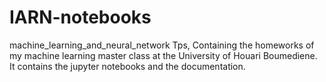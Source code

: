 # IARN-notebooks

machine_learning_and_neural_network Tps, Containing the homeworks of my machine learning master class at the University of Houari Boumediene. It contains the jupyter notebooks and the documentation.
